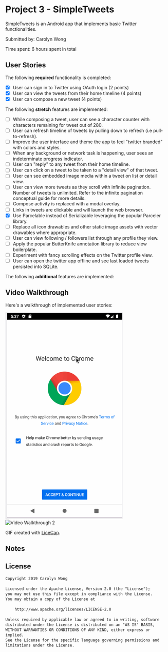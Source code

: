 # Project 3 - SimpleTweets

SimpleTweets is an Android app that implements basic Twitter functionalities.

Submitted by: Carolyn Wong

Time spent: 6 hours spent in total

## User Stories

The following **required** functionality is completed:

* [x] User can sign in to Twitter using OAuth login (2 points)
* [x] User can view the tweets from their home timeline (4 points)
* [x] User can compose a new tweet (4 points)

The following **stretch** features are implemented:
* [ ] While composing a tweet, user can see a character counter with characters remaining for tweet out of 280.
* [ ] User can refresh timeline of tweets by pulling down to refresh (i.e pull-to-refresh).
* [ ] Improve the user interface and theme the app to feel "twitter branded" with colors and styles.
* [ ] When any background or network task is happening, user sees an indeterminate progress indicator.
* [ ] User can "reply" to any tweet from their home timeline.
* [ ] User can click on a tweet to be taken to a "detail view" of that tweet.
* [ ] User can see embedded image media within a tweet on list or detail view.
* [ ] User can view more tweets as they scroll with infinite pagination. Number of tweets is unlimited. Refer to the infinite pagination conceptual guide for more details.
* [ ] Compose activity is replaced with a modal overlay.
* [ ] Links in tweets are clickable and will launch the web browser.
* [x] Use Parcelable instead of Serializable leveraging the popular Parceler library.
* [ ] Replace all icon drawables and other static image assets with vector drawables where appropriate.
* [ ] User can view following / followers list through any profile they view.
* [ ] Apply the popular ButterKnife annotation library to reduce view boilerplate.
* [ ] Experiment with fancy scrolling effects on the Twitter profile view.
* [ ] User can open the twitter app offline and see last loaded tweets persisted into SQLite.

The following **additional** features are implemented:


## Video Walkthrough

Here's a walkthrough of implemented user stories:

<img src='walkthrough.gif' title='Video Walkthrough' width='' alt='Video Walkthrough' />
<img src='walkthrough2.gif' title='Video Walkthrough 2' width='' alt='Video Walkthrough 2' />

GIF created with [LiceCap](http://www.cockos.com/licecap/).

## Notes

## License

    Copyright 2019 Carolyn Wong

    Licensed under the Apache License, Version 2.0 (the "License");
    you may not use this file except in compliance with the License.
    You may obtain a copy of the License at

        http://www.apache.org/licenses/LICENSE-2.0

    Unless required by applicable law or agreed to in writing, software
    distributed under the License is distributed on an "AS IS" BASIS,
    WITHOUT WARRANTIES OR CONDITIONS OF ANY KIND, either express or implied.
    See the License for the specific language governing permissions and
    limitations under the License.

